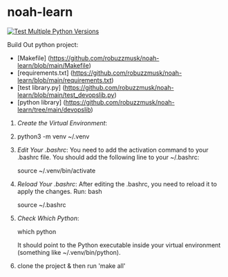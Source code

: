 # noah-learn
[![Test Multiple Python Versions](https://github.com/robuzzmusk/noah-learn/actions/workflows/main.yml/badge.svg)](https://github.com/robuzzmusk/noah-learn/actions/workflows/main.yml)

Build Out python project:
* [Makefile] (https://github.com/robuzzmusk/noah-learn/blob/main/Makefile)
* [requirements.txt] (https://github.com/robuzzmusk/noah-learn/blob/main/requirements.txt)
* [test library.py] (https://github.com/robuzzmusk/noah-learn/blob/main/test_devopslib.py)
* [python library] (https://github.com/robuzzmusk/noah-learn/tree/main/devopslib)

1. *Create the Virtual Environment*:
2. 
   python3 -m venv ~/.venv
   
3. *Edit Your .bashrc*:
   You need to add the activation command to your .bashrc file. You should add the 
   following line to your ~/.bashrc:
   
   source ~/.venv/bin/activate
   

4. *Reload Your .bashrc*:
   After editing the .bashrc, you need to reload it to apply the changes. Run:
   bash
   
   source ~/.bashrc
   

5. *Check Which Python*:
  
   which python
   
   It should point to the Python executable inside your virtual environment (something like ~/.venv/bin/python).

6. clone the project & then run 'make all'
